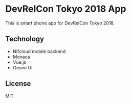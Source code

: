 # DevRelCon Tokyo 2018 App

This is smart phone app for DevRelCon Tokyo 2018.

## Technology

- Nifcloud mobile backend
- Monaca
- Vue.js
- Onsen UI

## License

MIT.


